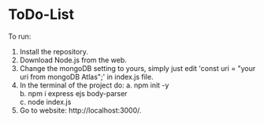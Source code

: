 # ToDo-List
To run:
  1. Install the repository.
  2. Download Node.js from the web.
  3. Change the mongoDB setting to yours, simply just edit 'const uri = "your uri from mongoDB Atlas";' in index.js file.
  4. In the terminal of the project do:
     a. npm init -y <br/>
     b. npm i express ejs body-parser <br/>
     c. node index.js <br/>
  5. Go to website: http://localhost:3000/.
